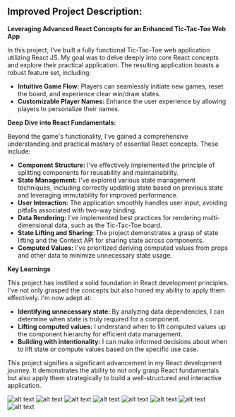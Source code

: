 ## Improved Project Description:

**Leveraging Advanced React Concepts for an Enhanced Tic-Tac-Toe Web App**

In this project, I've built a fully functional Tic-Tac-Toe web application utilizing React JS. My goal was to delve deeply into core React concepts and explore their practical application. The resulting application boasts a robust feature set, including:

* **Intuitive Game Flow:** Players can seamlessly initiate new games, reset the board, and experience clear win/draw states.
* **Customizable Player Names:** Enhance the user experience by allowing players to personalize their names.

**Deep Dive into React Fundamentals:**

Beyond the game's functionality, I've gained a comprehensive understanding and practical mastery of essential React concepts. These include:

* **Component Structure:** I've effectively implemented the principle of splitting components for reusability and maintainability. 
* **State Management:** I've explored various state management techniques, including correctly updating state based on previous state and leveraging immutability for improved performance.
* **User Interaction:** The application smoothly handles user input, avoiding pitfalls associated with two-way binding.
* **Data Rendering:** I've implemented best practices for rendering multi-dimensional data, such as the Tic-Tac-Toe board.
* **State Lifting and Sharing:** The project demonstrates a grasp of state lifting and the Context API for sharing state across components. 
* **Computed Values:** I've prioritized deriving computed values from props and other data to minimize unnecessary state usage.

**Key Learnings**

This project has instilled a solid foundation in React development principles. I've not only grasped the concepts but also honed my ability to apply them effectively. I'm now adept at:

* **Identifying unnecessary state:** By analyzing data dependencies, I can determine when state is truly required for a component.
* **Lifting computed values:** I understand when to lift computed values up the component hierarchy for efficient data management.
* **Building with intentionality:**  I can make informed decisions about when to lift state or compute values based on the specific use case.

This project signifies a significant advancement in my React development journey. It demonstrates the ability to not only grasp React fundamentals but also apply them strategically to build a well-structured and interactive application.

![alt text](<public/1.png>) ![alt text](<public/2.png>) ![alt text](<public/3.png>) ![alt text](<public/4.png>) ![alt text](<public/5.png>) ![alt text](<public/6.png>) ![alt text](<public/7.png>) ![alt text](<public/8.png>)
